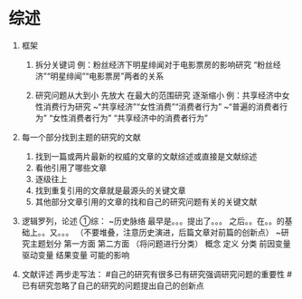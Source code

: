 # 综述
1. 框架
    1. 拆分关键词
例：粉丝经济下明星绯闻对于电影票房的影响研究
“粉丝经济”“明星绯闻”“电影票房”两者的关系

    2. 研究问题从大到小
先放大 在最大的范围研究
逐渐缩小
例：共享经济中女性消费行为研究
~“共享经济”“女性消费”“消费者行为”
~“普遍的消费者行为”
  “女性消费者行为”
  “共享经济中的消费者行为”

2. 每一个部分找到主题的研究的文献
    1. 找到一篇或两片最新的权威的文章的文献综述或直接是文献综述
    2. 看他引用了哪些文章
    3. 逐级往上
    4. 找到重复引用的文章就是最源头的关键文章
    5. 其他部分文章引用的文章的找和自己的研究问题有关的关键文献

3. 逻辑罗列，论述
①综：
~历史脉络
最早是。。。提出了。。。
之后。。在。。的基础上。。又。。。
（不要堆叠，注意历史演进，后篇文章对前篇的创新点）
~研究主题划分
第一方面
第二方面
（将问题进行分类）
 概念 定义 分类
 前因变量 驱动变量
 结果变量 可能的影响

4. 文献评述
两步走写法：
#自己的研究有很多已有研究强调研究问题的重要性
#已有研究忽略了自己的研究的问题提出自己的创新点